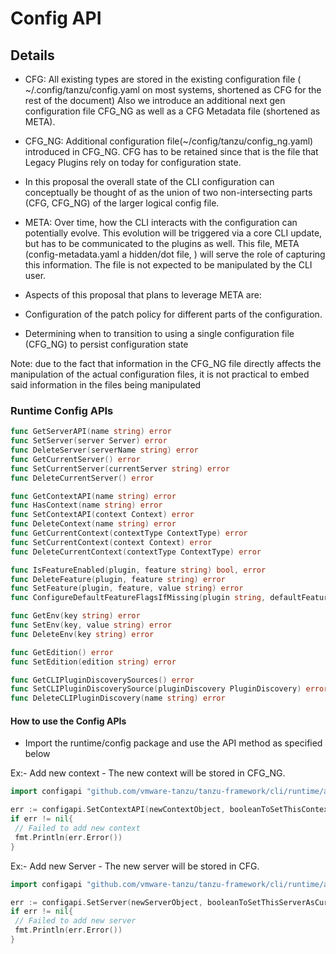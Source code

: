 # Config API

## Details

- CFG: All existing types are stored in the existing configuration file ( ~/.config/tanzu/config.yaml on most systems, shortened as CFG for the rest of the document) Also we introduce an additional next gen configuration file CFG_NG as well as a CFG Metadata file (shortened as META).

- CFG_NG: Additional configuration file(~/config/tanzu/config_ng.yaml) introduced in CFG_NG. CFG has to be retained since that is the file that Legacy Plugins rely on today for configuration state.

- In this proposal the overall state of the CLI configuration can conceptually be thought of as the union of two non-intersecting parts (CFG, CFG_NG) of the larger logical config file.

- META: Over time, how the CLI interacts with the configuration can potentially evolve. This evolution will be triggered via a core CLI update, but has to be communicated to the plugins as well. This file, META (config-metadata.yaml a hidden/dot file, ) will serve the role of capturing this information. The file is not expected to be manipulated by the CLI user.

- Aspects of this proposal that plans to leverage META are:

- Configuration of the patch policy for different parts of the configuration.

- Determining when to transition to using a single configuration file (CFG_NG) to persist configuration state

Note: due to the fact that information in the CFG_NG file directly affects the manipulation of the actual configuration files, it is not practical to embed said information in the files being manipulated

### Runtime Config APIs

``` go
func GetServerAPI(name string) error
func SetServer(server Server) error
func DeleteServer(serverName string) error
func GetCurrentServer() error
func SetCurrentServer(currentServer string) error
func DeleteCurrentServer() error

func GetContextAPI(name string) error
func HasContext(name string) error
func SetContextAPI(context Context) error
func DeleteContext(name string) error
func GetCurrentContext(contextType ContextType) error
func SetCurrentContext(context Context) error
func DeleteCurrentContext(contextType ContextType) error

func IsFeatureEnabled(plugin, feature string) bool, error
func DeleteFeature(plugin, feature string) error
func SetFeature(plugin, feature, value string) error
func ConfigureDefaultFeatureFlagsIfMissing(plugin string, defaultFeatureFlags map[string]bool) error

func GetEnv(key string) error
func SetEnv(key, value string) error
func DeleteEnv(key string) error

func GetEdition() error
func SetEdition(edition string) error

func GetCLIPluginDiscoverySources() error
func SetCLIPluginDiscoverySource(pluginDiscovery PluginDiscovery) error
func DeleteCLIPluginDiscovery(name string) error
```

#### How to use the Config APIs

- Import the runtime/config package and use the API method as specified below

Ex:- Add new context - The new context will be stored in CFG_NG.

``` go
import configapi "github.com/vmware-tanzu/tanzu-framework/cli/runtime/apis/config/v1alpha1"

err := configapi.SetContextAPI(newContextObject, booleanToSetThisContextAsCurrent)
if err != nil{
 // Failed to add new context
 fmt.Println(err.Error())
}
```

Ex:- Add new Server - The new server will be stored in CFG.

``` go
import configapi "github.com/vmware-tanzu/tanzu-framework/cli/runtime/apis/config/v1alpha1"

err := configapi.SetServer(newServerObject, booleanToSetThisServerAsCurrent)
if err != nil{
 // Failed to add new server
 fmt.Println(err.Error())
}
```
